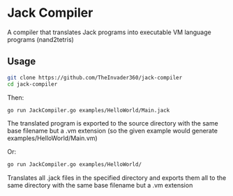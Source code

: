 # Jack Compiler

A compiler that translates Jack programs into executable VM language programs (nand2tetris)

## Usage

```bash
git clone https://github.com/TheInvader360/jack-compiler
cd jack-compiler
```

Then:

```bash
go run JackCompiler.go examples/HelloWorld/Main.jack
```

The translated program is exported to the source directory with the same base filename but a .vm extension (so the given example would generate examples/HelloWorld/Main.vm)

Or:

```bash
go run JackCompiler.go examples/HelloWorld/
```

Translates all .jack files in the specified directory and exports them all to the same directory with the same base filename but a .vm extension

